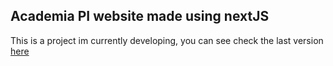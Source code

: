 ## Academia PI website made using nextJS

This is a project im currently developing, you can see check the last version [here](https://academia-pi-next-app.vercel.app/)